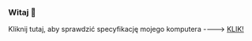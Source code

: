 ### Witaj 👋

Kliknij tutaj, aby sprawdzić specyfikację mojego komputera ----> [KLIK!](https://github.com/PawelGamer/PawelGamer/blob/master/PawelGamer%E2%80%99s%20Equipment.md)